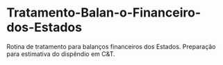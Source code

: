 # Tratamento-Balan-o-Financeiro-dos-Estados
Rotina de tratamento para balanços financeiros dos Estados. Preparação para estimativa do dispêndio em C&amp;T.
